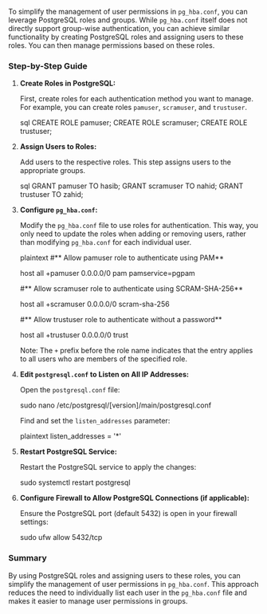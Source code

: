 To simplify the management of user permissions in `pg_hba.conf`, you can leverage PostgreSQL roles and groups. While `pg_hba.conf` itself does not directly support group-wise authentication, you can achieve similar functionality by creating PostgreSQL roles and assigning users to these roles. You can then manage permissions based on these roles.

### Step-by-Step Guide

1. **Create Roles in PostgreSQL:**

   First, create roles for each authentication method you want to manage. For example, you can create roles `pamuser`, `scramuser`, and `trustuser`.

   sql
   CREATE ROLE pamuser;
   CREATE ROLE scramuser;
   CREATE ROLE trustuser;
   

2. **Assign Users to Roles:**

   Add users to the respective roles. This step assigns users to the appropriate groups.

   sql
   GRANT pamuser TO hasib;
   GRANT scramuser TO nahid;
   GRANT trustuser TO zahid;
   

3. **Configure `pg_hba.conf`:**

   Modify the `pg_hba.conf` file to use roles for authentication. This way, you only need to update the roles when adding or removing users, rather than modifying `pg_hba.conf` for each individual user.

   plaintext
   #** Allow pamuser role to authenticate using PAM**
   
   host    all             +pamuser        0.0.0.0/0               pam pamservice=pgpam

   #** Allow scramuser role to authenticate using SCRAM-SHA-256**

   host    all             +scramuser      0.0.0.0/0               scram-sha-256

   #** Allow trustuser role to authenticate without a password**

   host    all             +trustuser      0.0.0.0/0               trust
   

   Note: The `+` prefix before the role name indicates that the entry applies to all users who are members of the specified role.

5. **Edit `postgresql.conf` to Listen on All IP Addresses:**

   Open the `postgresql.conf` file:

  
   sudo nano /etc/postgresql/[version]/main/postgresql.conf
   

   Find and set the `listen_addresses` parameter:

   plaintext
   listen_addresses = '*'
   

6. **Restart PostgreSQL Service:**

   Restart the PostgreSQL service to apply the changes:

   sudo systemctl restart postgresql

7. **Configure Firewall to Allow PostgreSQL Connections (if applicable):**

   Ensure the PostgreSQL port (default 5432) is open in your firewall settings:

  
   sudo ufw allow 5432/tcp
   

### Summary

By using PostgreSQL roles and assigning users to these roles, you can simplify the management of user permissions in `pg_hba.conf`. This approach reduces the need to individually list each user in the `pg_hba.conf` file and makes it easier to manage user permissions in groups.
